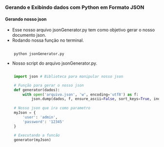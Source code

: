 ### Gerando e Exibindo dados com Python em Formato JSON

#### Gerando nosso json

- Esse nosso arquivo jsonGenerator.py tem como objetivo gerar o nosso documento json.
- Rodando nossa função no terminal.
``` bash
	
	python jsonGenerator.py

```

- Nosso script do arquivo jsonGenerator.py.

``` Python

	import json # Biblioteca para manipular nosso json

	# Função para gerar o nosso json
	def generator(dados):
		with open('arquivo.json', 'w', encoding='utf8') as f:
			json.dump(dados, f, ensure_ascii=False, sort_keys=True, indent=4, separators=(',',':'))
	
	# Nosso json que ira como parametro
	myJson = {
		'user': 'admin',
		'password': '12345'
	}
	
	# Executando a funcão
	generator(myJson)

``` 